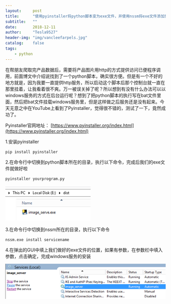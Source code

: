 ```yaml
---
layout:     post
title:      "使用pyinstaller将python脚本变为exe文件，并使用nssm将exe文件添加到windows服务"
subtitle:   ""
date:       2018-12-11
author:     "Tesla9527"
header-img: "img/vancleefarpels.jpg"
catalog:    false
tags:
    - python
---
```

在帮朋友爬取完产品数据后，需要将产品图片用http的方式提供访问已便程序调用，前面博文中介绍说找到了一个python脚本，确实很方便。但是有一个不好的地方就是，因为我要一直提供http服务，所以启动这个脚本后那个控制台就一直在那里挂着，让我看着很不爽。万一被误关掉了呢？所以想到有没有什么办法可以以windows服务的方式在后台运行呢？想到了把python脚本的执行写在bat文件里面，然后把bat文件挂载windows服务里，但是这样做之后服务还是没有起来。今天无意之中在YouTube上看到了Pyinstaller，觉得很不错的，测试了一下，竟然成功了。

Pyinstaller官网地址：
[https://www.pyinstaller.org/index.html](https://www.pyinstaller.org/index.html)

1.安装pyinstaller

```
pip install pyinstaller
```

2.在命令行中切换到python脚本所在的目录，执行以下命令，完成后我们的exe文件就做好啦

```
pyinstaller yourprogram.py
```

![img](/img/in-post/pyinstaller/image_serve.png)

3.在命令行中切换到nssm所在的目录，执行以下命令

```
nssm.exe install servicename
```

4.在弹出的GUI中填上我们做好的exe文件的位置，如果有参数，在参数栏中填入参数，点击确定，完成windows服务的安装

![img](/img/in-post/pyinstaller/image_serve_service.png)